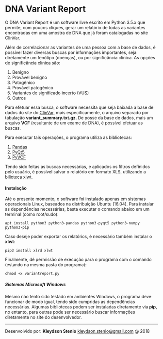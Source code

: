 # DNA Variant Report

O DNA Variant Report é um software livre escrito em Python 3.5.x que permite, com poucos cliques,
gerar um relatório de todas as variantes encontradas em uma amostra de DNA que já foram catalogadas
no site ClinVar.

Além de correlacionar as variantes de uma pessoa com a base de dados, é possível fazer diversas
buscas por informações importantes, seja diretamente um fenótipo (doenças), ou por significância clínica.
As opções de significância clínica são:

1. Benigno
2. Provável benigno
3. Patogênico
4. Provável patogênico
5. Variantes de significado incerto (VUS)
6. Outros

Para efetuar essa busca, o software necessita que seja baixada a base de dados do site do
[ClinVar](ftp://ftp.ncbi.nlm.nih.gov/pub/clinvar/), mais especificamente, o arquivo separado
por tabulação **variant_summary.txt.gz**. De posse da base de dados, mais um arquivo **VCF**
(resultante de um exame de DNA), é possível efetuar as buscas.

Para executar tais operações, o programa utiliza as bibliotecas:

1. [Pandas](https://pandas.pydata.org/)
2. [PyQt5](https://www.riverbankcomputing.com/software/pyqt/download5)
3. [PyVCF](http://pyvcf.readthedocs.io/)

Tendo sido feitas as buscas necessárias, e aplicados os filtros definidos pelo usuário, é possível
salvar o relatório em formato XLS, utilizando a bilioteca [xlwt](https://pypi.org/project/xlwt/).

#### Instalação

Até o presente momento, o software foi instalado apenas em sistemas operacionais Linux, baseados
na distribuição Ubuntu (16.04). Para instalar as dependências necessárias, basta executar o comando
abaixo em um terminal (como root/sudo):

    apt install python3 python3-pandas python3-pyqt5 python3-numpy python3-pip

Caso deseje poder exportar os relatórios, é necessário também instalar o **xlwt**:

    pip3 install xlrd xlwt

Finalmente, dê permissão de execução para o programa com o comando (estando na mesma pasta do programa):

    chmod +x variantreport.py

##### Sistemas Microsoft Windows

Mesmo não tento sido testado em ambientes Windows, o programa deve funcionar de modo igual, tendo
sido cumpridas as dependências necessárias. Algumas bibliotecas podem ser instaladas diretamente via
**pip**, no entanto, para outras pode ser necessário buscar informações diretamente no site do desenvolvedor.

---

Desenvolvido por: **Kleydson Stenio** <kleydson.stenio@gmail.com> @ 2018